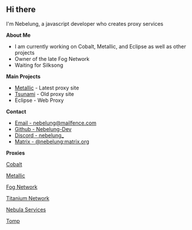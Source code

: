 ## Hi there
I'm Nebelung, a javascript developer who creates proxy services

**About Me**

- I am currently working on Cobalt, Metallic, and Eclipse as well as other projects
- Owner of the late Fog Network
- Waiting for Silksong

**Main Projects**

- [Metallic](https://github.com/Metallic-Web/Metallic) - Latest proxy site
- [Tsunami](https://github.com/FogNetwork/Tsunami) - Old proxy site
- Eclipse - Web Proxy

**Contact**

- [Email - nebelung@mailfence.com](mailto:nebelung@mailfence.com)
- [Github - Nebelung-Dev](https://github.com/Nebelung-Dev)
- [Discord - nebelung_](https://discordapp.com/users/887118260963782686)
- [Matrix - @nebelung:matrix.org](https://matrix.to/#/@nebelung:matrix.org)

**Proxies**

[Cobalt](https://github.com/Cobalt-Web/Cobalt)

[Metallic](https://github.com/Metallic-Web/Metallic)

[Fog Network](https://github.com/FogNetwork)

[Titanium Network](https://github.com/titaniumnetwork-dev)

[Nebula Services](https://github.com/NebulaServices)

[Tomp](https://github.com/tomphttp)
